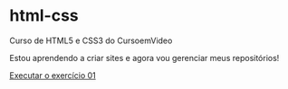 # html-css
 Curso de HTML5 e CSS3 do CursoemVideo

Estou aprendendo a criar sites e agora vou gerenciar meus repositórios!

<a href="https://eduardodeoliveiraa.github.io/html-css/exercicios/projeto/index.html">Executar o exercício 01</a>